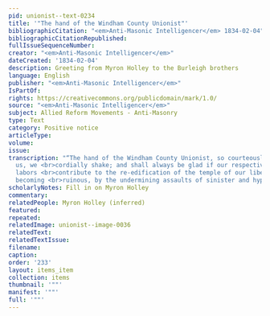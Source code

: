 ```yaml
---
pid: unionist--text-0234
title: '"The hand of the Windham County Unionist"'
bibliographicCitation: "<em>Anti-Masonic Intelligencer</em> 1834-02-04"
bibliographicCitationRepublished: 
fullIssueSequenceNumber: 
creator: "<em>Anti-Masonic Intelligencer</em>"
dateCreated: '1834-02-04'
description: Greeting from Myron Holley to the Burleigh brothers
language: English
publisher: "<em>Anti-Masonic Intelligencer</em>"
IsPartOf: 
rights: https://creativecommons.org/publicdomain/mark/1.0/
source: "<em>Anti-Masonic Intelligencer</em>"
subject: Allied Reform Movements - Anti-Masonry
type: Text
category: Positive notice
articleType: 
volume: 
issue: 
transcription: "“The hand of the Windham County Unionist, so courteously proffered
  us, we <br>cordially shake; and shall always be glad if our respective editorial
  labors <br>contribute to the re-edification of the temple of our liberties, now
  becoming <br>ruinous, by the undermining assaults of sinister and hypocritical worshippers.”"
scholarlyNotes: Fill in on Myron Holley
commentary: 
relatedPeople: Myron Holley (inferred)
featured: 
repeated: 
relatedImage: unionist--image-0036
relatedText: 
relatedTextIssue: 
filename: 
caption: 
order: '233'
layout: items_item
collection: items
thumbnail: '""'
manifest: '""'
full: '""'
---
```

